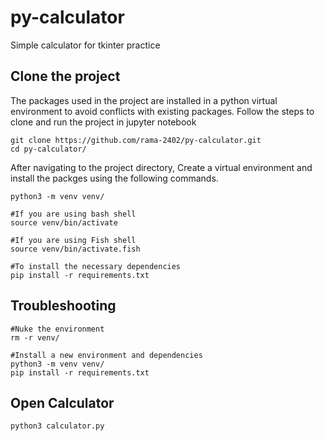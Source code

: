 # py-calculator
Simple calculator for tkinter practice

## Clone the project
The packages used in the project are installed in a python virtual environment to avoid conflicts with existing packages. Follow the steps to clone and run the project in jupyter notebook
```
git clone https://github.com/rama-2402/py-calculator.git
cd py-calculator/
```
After navigating to the project directory, Create a virtual environment and install the packges using the following commands.
```
python3 -m venv venv/

#If you are using bash shell 
source venv/bin/activate 

#If you are using Fish shell
source venv/bin/activate.fish

#To install the necessary dependencies
pip install -r requirements.txt 
```
## Troubleshooting
```
#Nuke the environment
rm -r venv/

#Install a new environment and dependencies
python3 -m venv venv/                 
pip install -r requirements.txt 
```
## Open Calculator
```
python3 calculator.py
```
